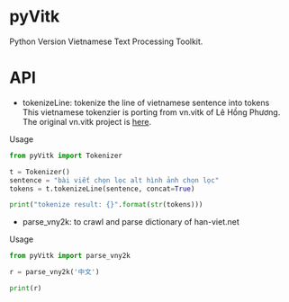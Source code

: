 # pyVitk
Python Version Vietnamese Text Processing Toolkit.


# API
- tokenizeLine: tokenize the line of vietnamese sentence into tokens  
This vietnamese tokenzier is  porting from vn.vitk of Lê Hồng Phương.  
The original vn.vitk project is [here](https://github.com/phuonglh/vn.vitk).

Usage
```python
from pyVitk import Tokenizer

t = Tokenizer()
sentence = "bài viết chọn lọc alt hình ảnh chọn lọc"
tokens = t.tokenizeLine(sentence, concat=True)

print("tokenize result: {}".format(str(tokens)))
```

- parse_vny2k: to crawl and parse dictionary of han-viet.net

Usage
```python
from pyVitk import parse_vny2k

r = parse_vny2k('中文')

print(r)
```